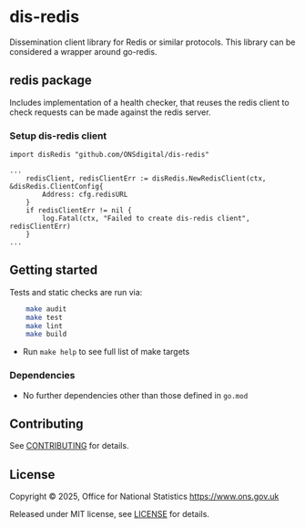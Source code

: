 # dis-redis

Dissemination client library for Redis or similar protocols. This library can be considered a wrapper around go-redis.

## redis package

Includes implementation of a health checker, that reuses the redis client to check requests can be made against the redis server.

### Setup dis-redis client

```golang
import disRedis "github.com/ONSdigital/dis-redis"

...
    redisClient, redisClientErr := disRedis.NewRedisClient(ctx, &disRedis.ClientConfig{
        Address: cfg.redisURL
    }
    if redisClientErr != nil {
        log.Fatal(ctx, "Failed to create dis-redis client", redisClientErr)
    }
...

```

## Getting started

Tests and static checks are run via:

```sh
    make audit
    make test
    make lint
    make build
```

* Run `make help` to see full list of make targets

### Dependencies

* No further dependencies other than those defined in `go.mod`

## Contributing

See [CONTRIBUTING](CONTRIBUTING.md) for details.

## License

Copyright © 2025, Office for National Statistics <https://www.ons.gov.uk>

Released under MIT license, see [LICENSE](LICENSE.md) for details.
